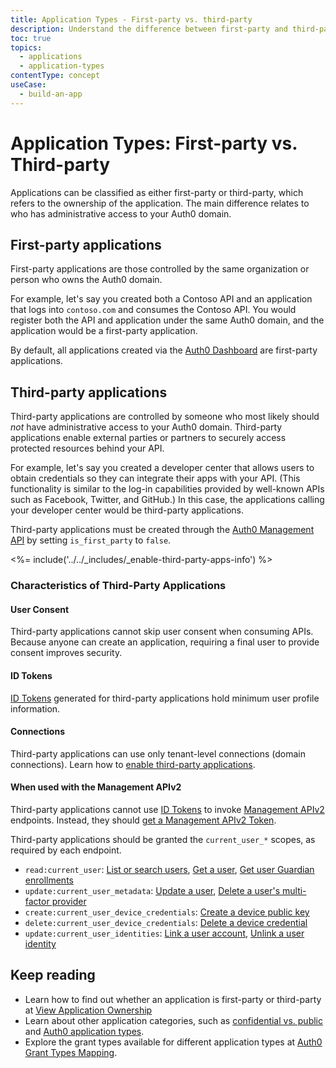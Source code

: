 ```yaml
---
title: Application Types - First-party vs. third-party
description: Understand the difference between first-party and third-party application types.
toc: true
topics:
  - applications
  - application-types
contentType: concept
useCase:
  - build-an-app
---
```

# Application Types: First-party vs. Third-party

Applications can be classified as either first-party or third-party, which refers to the ownership of the application. The main difference relates to who has administrative access to your Auth0 domain.

## First-party applications

First-party applications are those controlled by the same organization or person who owns the Auth0 domain.

For example, let's say you created both a Contoso API and an application that logs into `contoso.com` and consumes the Contoso API. You would register both the API and application under the same Auth0 domain, and the application would be a first-party application.

By default, all applications created via the [Auth0 Dashboard](${manage_url}/#/applications) are first-party applications.

## Third-party applications

Third-party applications are controlled by someone who most likely should *not* have administrative access to your Auth0 domain. Third-party applications enable external parties or partners to securely access protected resources behind your API. 

For example, let's say you created a developer center that allows users to obtain credentials so they can integrate their apps with your API. (This functionality is similar to the log-in capabilities provided by well-known APIs such as Facebook, Twitter, and GitHub.) In this case, the applications calling your developer center would be third-party applications. 

Third-party applications must be created through the [Auth0 Management API](/api/management/v2#!/Clients/post_clients) by setting `is_first_party` to `false`.

<%= include('../../_includes/_enable-third-party-apps-info') %>

### Characteristics of Third-Party Applications

#### User Consent

Third-party applications cannot skip user consent when consuming APIs. Because anyone can create an application, requiring a final user to provide consent improves security.

#### ID Tokens

[ID Tokens](/tokens/id-token) generated for third-party applications hold minimum user profile information.

#### Connections

Third-party applications can use only tenant-level connections (domain connections). Learn how to [enable third-party applications](/applications/enable-third-party-applications#promote-connections-to-domain-level).

#### When used with the Management APIv2
  
Third-party applications cannot use [ID Tokens](/tokens/id-token) to invoke [Management APIv2](/api/management/v2) endpoints. Instead, they should [get a Management APIv2 Token](/applications/guides/get-mgmt-api-token).

Third-party applications should be granted the `current_user_*` scopes, as required by each endpoint.

- `read:current_user`: [List or search users](/api/management/v2#!/Users/get_users), [Get a user](/api/management/v2#!/Users/get_users_by_id), [Get user Guardian enrollments](/api/management/v2#!/Users/get_enrollments)
- `update:current_user_metadata`: [Update a user](/api/management/v2#!/Users/patch_users_by_id), [Delete a user's multi-factor provider](/api/management/v2#!/Users/delete_multifactor_by_provider)
- `create:current_user_device_credentials`: [Create a device public key](/api/management/v2#!/Device_Credentials/post_device_credentials)
- `delete:current_user_device_credentials`: [Delete a device credential](/api/management/v2#!/Device_Credentials/delete_device_credentials_by_id)
- `update:current_user_identities`: [Link a user account](/api/management/v2#!/Users/post_identities), [Unlink a user identity](/api/management/v2#!/Users/delete_provider_by_user_id)

## Keep reading
* Learn how to find out whether an application is first-party or third-party at [View Application Ownership](/applications/guides/view-app-ownership-mgmt-api)
* Learn about other application categories, such as [confidential vs. public](/applications/concepts/app-types-confidential-public) and [Auth0 application types](/applications/concepts/app-types-auth0).
* Explore the grant types available for different application types at [Auth0 Grant Types Mapping](/applications/reference/grant-types-auth0-mapping).
